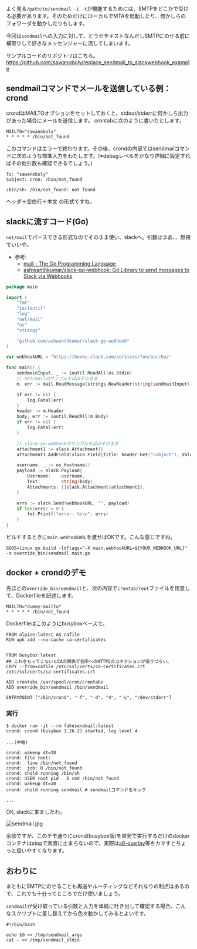 

よく見る`/path/to/sendmail -i -t`が機能するためには、SMTPをどこかで受ける必要があります。そのためだけにローカルでMTAを起動したり、何かしらのフォワーダを動かしたりもします。

今回は`sendmail`への入力に対して、どうせテキストなんだしSMTPにのせる前に横取りして好きなメッセンジャーに流してしまいます。

サンプルコードのリポジトリはこちら。 https://github.com/sawanoboly/replace_sendmail_to_slackwebhook_example


## sendmailコマンドでメールを送信している例： crond

crondはMAILTOオプションをセットしておくと、stdout/stderrに何かしら出力があった場合にメールを送信します。
crontabに次のように書いたとします。

```
MAILTO="sawanoboly"
* * * * * /bin/not_found
```

このコマンドはエラーで終わります。その後、crondの内部ではsendmailコマンドに次のような標準入力をわたします。(※debugレベルをかなり詳細に設定すればその他引数も確認できるでしょう。)


```
To: "sawanoboly"
Subject: cron: /bin/not_found

/bin/sh: /bin/not_found: not found
```

ヘッダ＋空白行＋本文 の形式ですね。


## slackに流すコード(Go)

`net/mail`でパースできる形式なのでそのまま使い、slackへ。引数はまあ、、無視でいいや。

- 参考:
  - [mail - The Go Programming Language](https://golang.org/pkg/net/mail/)
  - [ashwanthkumar/slack-go-webhook: Go Library to send messages to Slack via Webhooks](https://github.com/ashwanthkumar/slack-go-webhook)


```golang:main.go
package main

import (
	"fmt"
	"io/ioutil"
	"log"
	"net/mail"
	"os"
	"strings"

	"github.com/ashwanthkumar/slack-go-webhook"
)

var webhookURL = "https://hooks.slack.com/services/foo/bar/baz"

func main() {
	sendmainInput, _ := ioutil.ReadAll(os.Stdin)
	// net/mailのサンプルをほぼそのまま
	m, err := mail.ReadMessage(strings.NewReader(string(sendmainInput)))

	if err != nil {
		log.Fatal(err)
	}
	header := m.Header
	body, err := ioutil.ReadAll(m.Body)
	if err != nil {
		log.Fatal(err)
	}

	// slack-go-webhookのサンプルをほぼそのまま
	attachment1 := slack.Attachment{}
	attachment1.AddField(slack.Field{Title: header.Get("Subject"), Value: string(body)})

	username, _ := os.Hostname()
	payload := slack.Payload{
		Username:    username,
		Text:        string(body),
		Attachments: []slack.Attachment{attachment1},
	}

	errs := slack.Send(webhookURL, "", payload)
	if len(errs) > 0 {
		fmt.Printf("error: %s\n", errs)
	}
}
```

ビルドするときに`main.webhookURL`を渡せばOKです。こんな感じですね。

```
GOOS=linux go build -ldflags="-X main.webhookURL=${YOUR_WEBHOOK_URL}" -o override_bin/sendmail main.go
```



## docker + crondのデモ

先ほどの`override_bin/sendmail`と、次の内容で`crontab/root`ファイルを用意して、Dockerfileを記述します。

```crontab:crontabs/root
MAILTO="dummy-mailto"
* * * * * /bin/not_found
```

Dockerfileはこのようにbusyboxベースで。

```dockerfile:Dockerfile
FROM alpine:latest AS cafile
RUN apk add --no-cache ca-certificates


FROM busybox:latest
## これをもってこないとCAの関係で各所へのHTTPSのコネクションが張りづらい。
COPY --from=cafile /etc/ssl/certs/ca-certificates.crt /etc/ssl/certs/ca-certificates.crt

ADD crontabs /var/spool/cron/crontabs
ADD override_bin/sendmail /bin/sendmail

ENTRYPOINT ["/bin/crond", "-f", "-d", "4", "-L", "/dev/stderr"]
```

### 実行

```
$ docker run -it --rm fakesendmail:latest
crond: crond (busybox 1.26.2) started, log level 4

...(中略)

crond: wakeup dt=28
crond: file root:
crond:  line /bin/not_found
crond:  job: 0 /bin/not_found
crond: child running /bin/sh
crond: USER root pid   6 cmd /bin/not_found
crond: wakeup dt=10
crond: child running sendmail # sendmailコマンドをキック

...
```


OK, slackに来ましたわ。

![sendmail.jpg](https://qiita-image-store.s3.amazonaws.com/0/7454/4ff96e9f-2580-3ca8-a7a4-1877b87346cf.jpeg "sendmail.jpg")


余談ですが、このデモ通りにcrond(busybox版)を単発で実行するだけのdockerコンテナはstopで素直に止まらないので、実際は[s6-overlay](https://blog.tutum.co/2015/05/20/s6-made-easy-with-the-s6-overlay/)等をカマすとちょっと扱いやすくなります。

## おわりに

まともにSMTPにのせることも再送やルーティングなどそれなりの利点はあるので、これでも十分ってところでだけ使いましょう。

`sendmail`が受け取っている引数と入力を単純に吐き出して確認する場合、こんなスクリプトに差し替えてから色々動かしてみるとよいです。


```shell:/path/to/sendmail
#!/bin/bash

echo $@ >> /tmp/sendmail_args
cat - >> /tmp/sendmail_stdin
```


